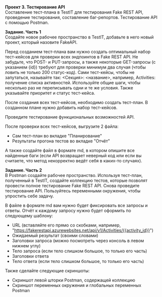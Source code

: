 **Проект 3. Тестирование API**  
Составление тест-плана в TestIT для тестирования Fake REST API, проведение тестирования, составление баг-репортов. Тестирование API с помощью Postman.

**Задание. Часть 1**  
Создайте новое рабочее пространство в TestIT, добавьте в него новый проект, который назовите FakeAPI.

Перед созданием тест-плана вам нужно создать оптимальный набор тест-кейсов для проверки всех эндпоинтов в Fake REST API. Не забудьте, что POST- и PUT-запросы, а также некоторые GET-запросы (с указанием {id}) требуют для проверки минимум два случая (чтобы ловить не только 200 статус-код). Сами тест-кейсы, чтобы не запутаться, называйте так: <Секция>: <название>, например, Activities: получение списка активностей. Используйте общие шаги, чтобы несколько раз не переписывать одни и те же условия. Также указывайте приоритет и статус тест-кейса.

После создания всех тест-кейсов, необходимо создать тест-план. В созданном плане нужно добавить набор тест-кейсов.

Проведите тестирование функциональных возможностей API.

После проверки всех тест-кейсов, выгрузите 2 файла:

* Сам тест-план во вкладке "Планирование"
* Результаты прогона тестов во вкладке "Отчёт"

А также создайте файл в формате md, в котором опишите все найденные баги (если API возвращает неверный код или если вы считаете, что метод некорректно ведёт себя в каких-то случаях).

**Задание. Часть 2**  
В Postman создайте рабочее пространство. Используя тест-план, полученный в TestIT, создайте коллекцию тестов, которые позволят провести полное тестирование Fake REST API. Снова проведите тестирование API. Пользуйтесь переменными окружения, чтобы упростить себе задачу.

В файле в формате md вам нужно будет фиксировать все запросы и ответы. Отчёт к каждому запросу нужно будет оформить по следующему шаблону:

* URL (вставляйте его прямо со скобками, например, "https://fakerestapi.azurewebsites.net/api/v1/Activities/{{activity_id}}")
* Ожидаемый результат (своими словами)
* Заголовки запроса (можно посмотреть через консоль в левом нижнем углу)
* Тело запроса (если тело слишком большое, то только его часть)
* Заголовки ответа
* Тело ответа (если тело слишком большое, то только его часть)

Также сделайте следующие скриншоты:

* Скриншот левой шторки Postman, содержащей коллекцию
* Скриншот переменных окружения и глобальных переменных Postman
